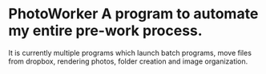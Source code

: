 # PhotoWorker A program to automate my entire pre-work process. 
It is currently multiple programs which launch batch programs, move files from dropbox, rendering photos, folder creation and image organization.
